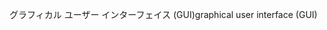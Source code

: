 <span data-ttu-id="727cd-101">グラフィカル ユーザー インターフェイス (GUI)</span><span class="sxs-lookup"><span data-stu-id="727cd-101">graphical user interface (GUI)</span></span>